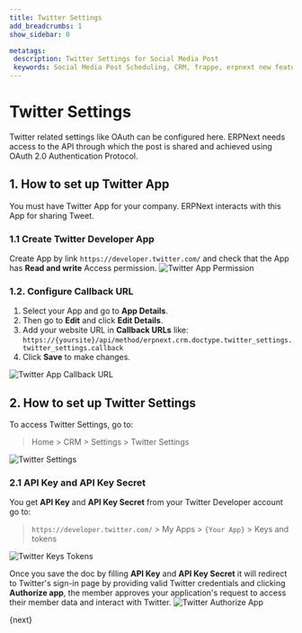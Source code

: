 ```yaml
---
title: Twitter Settings
add_breadcrumbs: 1
show_sidebar: 0

metatags:
 description: Twitter Settings for Social Media Post
 keywords: Social Media Post Scheduling, CRM, frappe, erpnext new features, erp, open source erp, free erp, security
---
```


# Twitter Settings

Twitter related settings like OAuth can be configured here. ERPNext needs access to the API through which the post is shared and achieved using OAuth 2.0 Authentication Protocol.

## 1. How to set up Twitter App

You must have Twitter App for your company. ERPNext interacts with this App for sharing Tweet. 

### 1.1 Create Twitter Developer App

Create App by link `https://developer.twitter.com/` and check that the App has **Read and write** Access permission.
![Twitter App Permission](/docs/assets/img/crm/twitter-app-permission.png)

### 1.2. Configure Callback URL
1. Select your App and go to **App Details**.
2. Then go to **Edit** and click **Edit Details**.
3. Add your website URL in **Callback URLs** like:
`https://{yoursite}/api/method/erpnext.crm.doctype.twitter_settings.twitter_settings.callback`
4. Click **Save** to make changes. 

![Twitter App Callback URL](/docs/assets/img/crm/twitter-callback-url.png)


## 2. How to set up Twitter Settings

To access Twitter Settings, go to:
> Home > CRM > Settings > Twitter Settings

![Twitter Settings](/docs/assets/img/crm/twitter-settings.png)

### 2.1 API Key and API Key Secret

You get **API Key** and **API Key Secret** from your Twitter Developer account go to:
> `https://developer.twitter.com/` > My Apps > `{Your App}` > Keys and tokens

![Twitter Keys Tokens](/docs/assets/img/crm/twitter-key-token.png)

Once you save the doc by filling **API Key** and **API Key Secret** it will redirect to Twitter's sign-in page by providing valid Twitter credentials and clicking **Authorize app**, the member approves your application's request to access their member data and interact with Twitter.
![Twitter Authorize App](/docs/assets/img/crm/twitter-authorize-app.png)

{next}